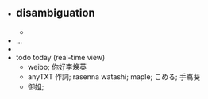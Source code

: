 - disambiguation
    - 
    - 
- ...
- 
- todo today (real-time view)
    - weibo; 你好李焕英
    - anyTXT 作詞; rasenna watashi; maple; こめる; 手嶌葵
    - 御姐; 
